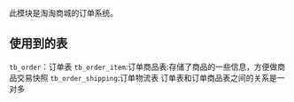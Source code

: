 此模块是淘淘商城的订单系统。
## 使用到的表
`tb_order`：订单表
`tb_order_item`:订单商品表:存储了商品的一些信息，方便做商品交易快照
`tb_order_shipping`:订单物流表
订单表和订单商品表之间的关系是一对多